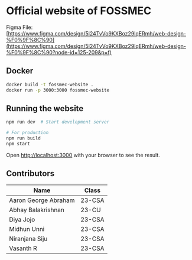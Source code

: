 # Official website of FOSSMEC

Figma File: [https://www.figma.com/design/5l24TvVo9KXBoz29lqERmh/web-design-%F0%9F%8C%90](https://www.figma.com/design/5l24TvVo9KXBoz29lqERmh/web-design-%F0%9F%8C%90?node-id=125-209&p=f)

## Docker

```bash
docker build -t fossmec-website .
docker run -p 3000:3000 fossmec-website
```

## Running the website

```bash
npm run dev  # Start development server

# For production
npm run build
npm start
```

Open [http://localhost:3000](http://localhost:3000) with your browser to see the result.

## Contributors
| Name | Class |
|---------|---------|
| Aaron George Abraham | 23-CSA |
| Abhay Balakrishnan  | 23-CU |
| Diya Jojo | 23-CSA |
| Midhun Unni | 23-CSA |
| Niranjana Siju | 23-CSA |
| Vasanth R | 23-CSA |
